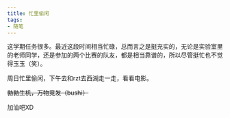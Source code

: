 ```yaml
---
title: 忙里偷闲
tags:
- 随笔
---
```




这学期任务很多。最近这段时间相当忙碌，总而言之是挺充实的，无论是实验室里的老师同学，还是参加的两个比赛的队友，都是相当靠谱的，所以尽管挺忙也不觉得玉玉（笑）。

周日忙里偷闲，下午去和rzt去西湖走一走，看看电影。

~~勃勃生机，万物竞发（bushi）~~

加油吧XD

